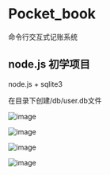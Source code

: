 # Pocket_book
命令行交互式记账系统

## node.js 初学项目

node.js + sqlite3

在目录下创建/db/user.db文件

![image](https://user-images.githubusercontent.com/68486363/189043907-6c5af716-5e6b-4e14-8760-3712203421e8.png)

![image](https://user-images.githubusercontent.com/68486363/189043944-a9e4aa09-db07-45bd-8b17-e91930e835b5.png)

![image](https://user-images.githubusercontent.com/68486363/189043968-ef81dbf9-6164-4f03-97e4-7adfca9bb03a.png)

![image](https://user-images.githubusercontent.com/68486363/189044005-038e5e16-ba1f-4cbd-a836-75134b6d9d20.png)
